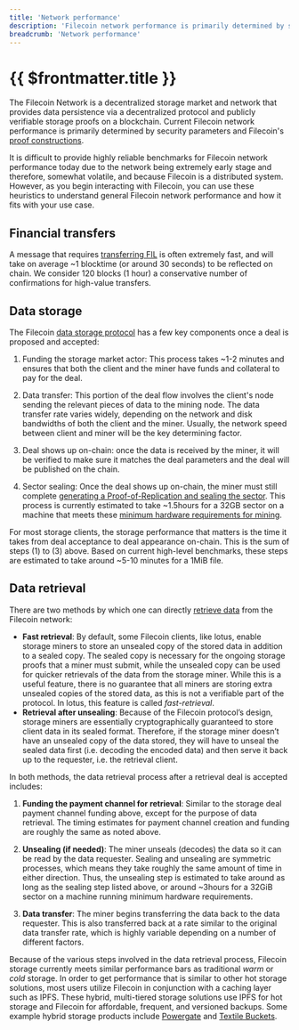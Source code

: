 ```yaml
---
title: 'Network performance'
description: 'Filecoin network performance is primarily determined by security parameters and Filecoin’s proof constructions.'
breadcrumb: 'Network performance'
---
```


# {{ $frontmatter.title }}

The Filecoin Network is a decentralized storage market and network that provides data persistence via a decentralized protocol and publicly verifiable storage proofs on a blockchain. Current Filecoin network performance is primarily determined by security parameters and Filecoin's [proof constructions](https://spec.filecoin.io/#algorithms__pos).

It is difficult to provide highly reliable benchmarks for Filecoin network performance today due to the network being extremely early stage and therefore, somewhat volatile, and because Filecoin is a distributed system. However, as you begin interacting with Filecoin, you can use these heuristics to understand general Filecoin network performance and how it fits with your use case.

## Financial transfers

A message that requires [transferring FIL](../get-started/lotus/send-and-receive-fil.md#sending-fil) is often extremely fast, and will take on average ~1 blocktime (or around 30 seconds) to be reflected on chain. We consider 120 blocks (1 hour) a conservative number of confirmations for high-value transfers.

## Data storage

The Filecoin [data storage protocol](../store/lotus/store-data.md) has a few key components once a deal is proposed and accepted:

1. Funding the storage market actor: This process takes ~1-2 minutes and ensures that both the client and the miner have funds and collateral to pay for the deal.

2. Data transfer: This portion of the deal flow involves the client's node sending the relevant pieces of data to the mining node. The data transfer rate varies widely, depending on the network and disk bandwidths of both the client and the miner. Usually, the network speed between client and miner will be the key determining factor.

3. Deal shows up on-chain: once the data is received by the miner, it will be verified to make sure it matches the deal parameters and the deal will be published on the chain.

4. Sector sealing: Once the deal shows up on-chain, the miner must still complete [generating a Proof-of-Replication and sealing the sector](https://spec.filecoin.io/#systems__filecoin_mining__sector__adding_storage). This process is currently estimated to take ~1.5hours for a 32GB sector on a machine that meets these [minimum hardware requirements for mining](../mine/hardware-requirements.md#general-hardware-requirements).

For most storage clients, the storage performance that matters is the time it takes from deal acceptance to deal appearance on-chain. This is the sum of steps (1) to (3) above. Based on current high-level benchmarks, these steps are estimated to take around ~5-10 minutes for a 1MiB file.

## Data retrieval

There are two methods by which one can directly [retrieve data](../store/lotus/retrieve-data.md#overview) from the Filecoin network:

- **Fast retrieval**: By default, some Filecoin clients, like lotus, enable storage miners to store an unsealed copy of the stored data in addition to a sealed copy. The sealed copy is necessary for the ongoing storage proofs that a miner must submit, while the unsealed copy can be used for quicker retrievals of the data from the storage miner. While this is a useful feature, there is no guarantee that all miners are storing extra unsealed copies of the stored data, as this is not a verifiable part of the protocol. In lotus, this feature is called _fast-retrieval_.
- **Retrieval after unsealing**: Because of the Filecoin protocol’s design, storage miners are essentially cryptographically guaranteed to store client data in its sealed format. Therefore, if the storage miner doesn’t have an unsealed copy of the data stored, they will have to unseal the sealed data first (i.e. decoding the encoded data) and then serve it back up to the requester, i.e. the retrieval client.

In both methods, the data retrieval process after a retrieval deal is accepted includes:

1. **Funding the payment channel for retrieval**: Similar to the storage deal payment channel funding above, except for the purpose of data retrieval. The timing estimates for payment channel creation and funding are roughly the same as noted above.

2. **Unsealing (if needed)**: The miner unseals (decodes) the data so it can be read by the data requester. Sealing and unsealing are symmetric processes, which means they take roughly the same amount of time in either direction. Thus, the unsealing step is estimated to take around as long as the sealing step listed above, or around ~3hours for a 32GiB sector on a machine running minimum hardware requirements.

3. **Data transfer**: The miner begins transferring the data back to the data requester. This is also transferred back at a rate similar to the original data transfer rate, which is highly variable depending on a number of different factors.

Because of the various steps involved in the data retrieval process, Filecoin storage currently meets similar performance bars as traditional _warm_ or _cold_ storage. In order to get performance that is similar to other hot storage solutions, most users utilize Filecoin in conjunction with a caching layer such as IPFS. These hybrid, multi-tiered storage solutions use IPFS for hot storage and Filecoin for affordable, frequent, and versioned backups. Some example hybrid storage products include [Powergate](../build/powergate.md) and [Textile Buckets](../build/filecoin-pinning-services.md).
